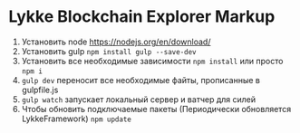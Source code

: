 # Lykke Blockchain Explorer Markup

1. Установить node https://nodejs.org/en/download/
2. Установить gulp
`npm install gulp --save-dev`
3. Установить все необходимые зависимости
`npm install` или просто `npm i`
4. `gulp dev` переносит все необходимые файты, прописанные в gulpfile.js
5. `gulp watch` запускает локальный сервер и ватчер для силей
6. Чтобы обновить подключаемые пакеты (Периодически обновляется LykkeFramework)
`npm update`
